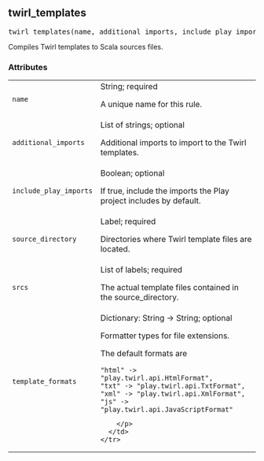 <a name="#twirl_templates"></a>
## twirl_templates

<pre>
twirl_templates(name, additional_imports, include_play_imports, source_directory, srcs, template_formats)
</pre>

Compiles Twirl templates to Scala sources files.

### Attributes

<table class="params-table">
  <colgroup>
    <col class="col-param" />
    <col class="col-description" />
  </colgroup>
  <tbody>
    <tr id="#twirl_templates_name">
      <td><code>name</code></td>
      <td>
        String; required
        <p>
          A unique name for this rule.
        </p>
      </td>
    </tr>
    <tr id="#twirl_templates_additional_imports">
      <td><code>additional_imports</code></td>
      <td>
        List of strings; optional
        <p>
          Additional imports to import to the Twirl templates.
        </p>
      </td>
    </tr>
    <tr id="#twirl_templates_include_play_imports">
      <td><code>include_play_imports</code></td>
      <td>
        Boolean; optional
        <p>
          If true, include the imports the Play project includes by default.
        </p>
      </td>
    </tr>
    <tr id="#twirl_templates_source_directory">
      <td><code>source_directory</code></td>
      <td>
        Label; required
        <p>
          Directories where Twirl template files are located.
        </p>
      </td>
    </tr>
    <tr id="#twirl_templates_srcs">
      <td><code>srcs</code></td>
      <td>
        List of labels; required
        <p>
          The actual template files contained in the source_directory.
        </p>
      </td>
    </tr>
    <tr id="#twirl_templates_template_formats">
      <td><code>template_formats</code></td>
      <td>
        Dictionary: String -> String; optional
        <p>
          Formatter types for file extensions.

The default formats are
```
"html" -> "play.twirl.api.HtmlFormat",
"txt" -> "play.twirl.api.TxtFormat",
"xml" -> "play.twirl.api.XmlFormat",
"js" -> "play.twirl.api.JavaScriptFormat"
```
        </p>
      </td>
    </tr>
  </tbody>
</table>


